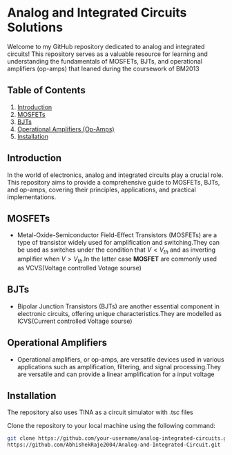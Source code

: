 # Analog and Integrated Circuits Solutions

Welcome to my GitHub repository dedicated to analog and integrated circuits! This repository serves as a valuable resource for learning and understanding the fundamentals of MOSFETs, BJTs, and operational amplifiers (op-amps) that Ieaned during the coursework of BM2013

## Table of Contents
1. [Introduction](#introduction)
2. [MOSFETs](#mosfets)
3. [BJTs](#bjts)
4. [Operational Amplifiers (Op-Amps)](#operational-amplifiers)
5. [Installation](#installation)

## Introduction
In the world of electronics, analog and integrated circuits play a crucial role. This repository aims to provide a comprehensive guide to MOSFETs, BJTs, and op-amps, covering their principles, applications, and practical implementations.

## MOSFETs
- Metal-Oxide-Semiconductor Field-Effect Transistors (MOSFETs) are a type of transistor widely used for amplification and switching.They can be used as switches under the condition that $V<V_{th}$ and as inverting amplifier when $V>V_{th}$.In the latter case **MOSFET** are commonly used as VCVS(Voltage controlled Votage sourse)
## BJTs
- Bipolar Junction Transistors (BJTs) are another essential component in electronic circuits, offering unique characteristics.They are modelled as ICVS(Current controlled Voltage sourse)
## Operational Amplifiers
- Operational amplifiers, or op-amps, are versatile devices used in various applications such as amplification, filtering, and signal processing.They are versatile and can provide a linear amplification for a input voltage

## Installation
The repository also uses TINA as a circuit simulator with .tsc files

Clone the repository to your local machine using the following command:


```bash
git clone https://github.com/your-username/analog-integrated-circuits.git
https://github.com/AbhishekRaje2004/Analog-and-Integrated-Circuit.git
